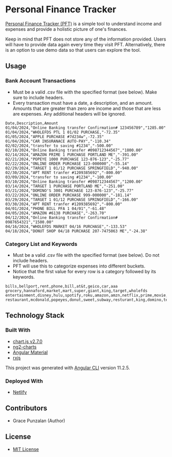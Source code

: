 # Personal Finance Tracker

[Personal Finance Tracker (PFT)](https://eager-bhabha-3972a8.netlify.app/) is a simple tool to understand income and expenses and provide a holistic picture of one's finances.

Keep in mind that PFT does not store any of the information provided. Users will have to provide data again every time they visit PFT. Alternatively, there is an option to use demo data so that users can explore the tool.

## Usage

### Bank Account Transactions

- Must be a valid .csv file with the specified format (see below). Make sure to include headers.
- Every transaction must have a date, a description, and an amount. Amounts that are greater than zero are income and those that are less are expenses. Any additional headers will be ignored.

```
Date,Description,Amount
01/04/2024,"Online Banking transfer Confirmation# 123456789","1285.00"
01/04/2024,"WHOLEFDS PTL 1 01/02 PURCHASE,"-72.35"
01/05/2024,"APPLE PURCHASE #7d234w",-72.35"
01/04/2024,"CAR INSURANACE AUTO-PAY","-110.34"
02/02/2024,"transfer to saving #1234","-500.00"
02/10/2024,"Online Banking transfer #098712344567","1800.00"
02/14/2024,"AMAZON PRIME 1 PURCHASE PORTLAND ME","-391.00"
02/21/2024,"POPEYE 1000 PURCHASE 123-876-123","-25.77"
02/22/2024,"ONLINE ORDER PURCHASE 123-000000","-55.14"
02/29/2024,"TARGET 1 01/12 PURCHASE SPRINGFIELD","-940.00"
02/30/2024,"APT RENT tranfer #1209385692","-800.00"
03/09/2024,"transfer to saving #1234","-100.00"
03/10/2024,"Online Banking transfer #098712344567","1200.00"
03/14/2024,"TARGET 1 PURCHASE PORTLAND ME","-251.00"
03/21/2024,"DOMINO'S 3001 PURCHASE 123-876-123","-25.77"
03/22/2024,"ONLINE ORDER PURCHASE 999-000000","-181.14"
03/29/2024,"TARGET 1 01/12 PURCHASE SPRINGFIELD","-166.00"
03/30/2024,"APT RENT tranfer #1209385692","-800.00"
04/01/2024,"PHONE BILL PFA 1 04/01","-61.48"
04/05/2024,"AMAZON #6138 PURCHASE","-263.70"
04/12/2024,"Online Banking transfer Confirmation# 0987654321","1500.00"
04/16/2024,"WHOLEFDS MARKET 04/16 PURCHASE","-133.53"
04/18/2024,"DONUT SHOP 04/18 PURCHASE 207-7475063 ME","-24.38"
```

### Category List and Keywords

- Must be a valid .csv file with the specified format (see below). Do not include headers.
- PFT will use this to categorize expenses into different buckets.
- Notice that the first value for every row is a category followed by its keywords.

```
bills,bellport,rent,phone,bill,at&t,geico,car,aaa
grocery,hannaford,market,mart,super,giant,king,target,wholefds
entertainment,disney,hulu,spotify,roku,amazon,amzn,netflix,prime,movie,fandango
restaurant,mcdonald,popeyes,donut,sweet,subway,resturant,king,domino,tea,tacos,panda,poke,ihop
```

## Technology Stack

### Built With

- [chart.js v2.7.0](https://www.npmjs.com/package/chart.js)
- [ng2-charts](https://www.npmjs.com/package/ng2-charts)
- [Angular Material](https://material.angular.io/)
- [rxjs](https://www.npmjs.com/package/rxjs)

This project was generated with [Angular CLI](https://github.com/angular/angular-cli) version 11.2.5.

### Deployed With

- [Netlify](https://www.netlify.com/)

## Contributors

- Grace Punzalan (Author)

## License

- [MIT License](https://opensource.org/licenses/MIT)
